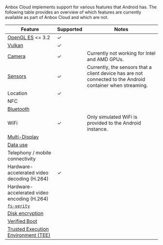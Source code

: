 Anbox Cloud implements support for various features that Android has. The following table provides an overview of which features are currently available as part of Anbox Cloud and which are not.

| Feature           | Supported | Notes  |
|--------------------|-----------------|-------------|
| [OpenGL ES](https://source.android.com/devices/graphics/arch-egl-opengl) <= 3.2   |  ✓  | |
| [Vulkan](https://source.android.com/devices/graphics/arch-vulkan) |  ✓  | |
| [Camera](https://source.android.com/devices/camera) |  ✓  | Currently not working for Intel and AMD GPUs. |
| [Sensors](https://source.android.com/devices/sensors) |  ✓  | Currently, the sensors that a client device has are not connected to the Android container when streaming. |
| Location           |  ✓  |          |
| NFC                |      |            |
| [Bluetooth](https://source.android.com/devices/bluetooth) | | |
| WiFi               |  ✓  | Only simulated WiFi is provided to the Android instance. |
| [Multi-Display](https://source.android.com/devices/tech/display/multi_display) | | |
| [Data use](https://source.android.com/devices/tech/datausage)| | |
| Telephony / mobile connectivity | | |
| Hardware-accelerated video decoding (H.264) | ✓ | |
| Hardware-accelerated video encoding (H.264) | | |
| [`fs-verity`](https://source.android.com/security/features/apk-verity) | | |
| [Disk encryption](https://source.android.com/security/encryption) | | |
| [Verified Boot](https://source.android.com/security/verifiedboot) | | |
| [Trusted Execution Environment (TEE)](https://source.android.com/security/trusty) | | |
